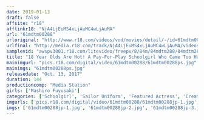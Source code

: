 ```yaml
---
date: 2019-01-13
draft: false
affsite: "r18"
afflinkr18: "NjA4LjEuMS4xLjAuMC4wLjAuMA"
url: "61mdtm00288"
urloriginal: "http://www.r18.com/videos/vod/movies/detail/-/id=61mdtm00288"
urlfinal: "http://media.r18.com/track/NjA4LjEuMS4xLjAuMC4wLjAuMA/videos/vod/movies/detail/-/id=61mdtm00288"
samplevid: "awspv3001.r18.com/litevideo/freepv/8/84m/84mdtm288/84mdtm288_dmb_w.mp4"
title: "18 Year Olds Are Hot! A Pay-For-Play Schoolgirl Who Came Too Hard Mashiro Fuyusaki"
mainimgurl: "pics.r18.com/digital/video/61mdtm00288/61mdtm00288ps.jpg"
mainimgs: "61mdtm00288ps.jpg"
releasedate: "Oct. 13, 2017"
duration: 144
productioncomp: "Media Station"
girls: ['Mashiro Fuyusaki']
categories: ['Schoolgirl', 'Sailor Uniform', 'Featured Actress', 'Creampie', 'Threesome / Foursome', 'Hi-Def']
imgurls: ['pics.r18.com/digital/video/61mdtm00288/61mdtm00288jp-1.jpg', 'pics.r18.com/digital/video/61mdtm00288/61mdtm00288jp-2.jpg', 'pics.r18.com/digital/video/61mdtm00288/61mdtm00288jp-3.jpg', 'pics.r18.com/digital/video/61mdtm00288/61mdtm00288jp-4.jpg', 'pics.r18.com/digital/video/61mdtm00288/61mdtm00288jp-5.jpg', 'pics.r18.com/digital/video/61mdtm00288/61mdtm00288jp-6.jpg', 'pics.r18.com/digital/video/61mdtm00288/61mdtm00288jp-7.jpg', 'pics.r18.com/digital/video/61mdtm00288/61mdtm00288jp-8.jpg', 'pics.r18.com/digital/video/61mdtm00288/61mdtm00288jp-9.jpg', 'pics.r18.com/digital/video/61mdtm00288/61mdtm00288jp-10.jpg', 'pics.r18.com/digital/video/61mdtm00288/61mdtm00288jp-11.jpg', 'pics.r18.com/digital/video/61mdtm00288/61mdtm00288jp-12.jpg', 'pics.r18.com/digital/video/61mdtm00288/61mdtm00288jp-13.jpg', 'pics.r18.com/digital/video/61mdtm00288/61mdtm00288jp-14.jpg', 'pics.r18.com/digital/video/61mdtm00288/61mdtm00288jp-15.jpg', 'pics.r18.com/digital/video/61mdtm00288/61mdtm00288jp-16.jpg', 'pics.r18.com/digital/video/61mdtm00288/61mdtm00288jp-17.jpg', 'pics.r18.com/digital/video/61mdtm00288/61mdtm00288jp-18.jpg', 'pics.r18.com/digital/video/61mdtm00288/61mdtm00288jp-19.jpg', 'pics.r18.com/digital/video/61mdtm00288/61mdtm00288jp-20.jpg']
imgs: ['61mdtm00288jp-1.jpg', '61mdtm00288jp-2.jpg', '61mdtm00288jp-3.jpg', '61mdtm00288jp-4.jpg', '61mdtm00288jp-5.jpg', '61mdtm00288jp-6.jpg', '61mdtm00288jp-7.jpg', '61mdtm00288jp-8.jpg', '61mdtm00288jp-9.jpg', '61mdtm00288jp-10.jpg', '61mdtm00288jp-11.jpg', '61mdtm00288jp-12.jpg', '61mdtm00288jp-13.jpg', '61mdtm00288jp-14.jpg', '61mdtm00288jp-15.jpg', '61mdtm00288jp-16.jpg', '61mdtm00288jp-17.jpg', '61mdtm00288jp-18.jpg', '61mdtm00288jp-19.jpg', '61mdtm00288jp-20.jpg']
---
```

